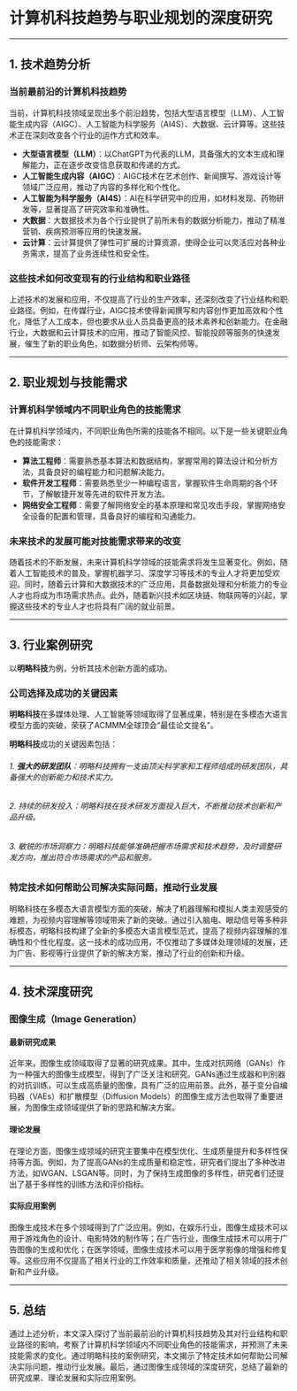 # 计算机科技趋势与职业规划的深度研究

---

## 1. 技术趋势分析



### 当前最前沿的计算机科技趋势

当前，计算机科技领域呈现出多个前沿趋势，包括大型语言模型（LLM）、人工智能生成内容（AIGC）、人工智能为科学服务（AI4S）、大数据、云计算等。这些技术正在深刻改变各个行业的运作方式和效率。

* **大型语言模型（LLM）**：以ChatGPT为代表的LLM，具备强大的文本生成和理解能力，正在逐步改变信息获取和传递的方式。
* **人工智能生成内容（AIGC）**：AIGC技术在艺术创作、新闻撰写、游戏设计等领域广泛应用，推动了内容的多样化和个性化。
* **人工智能为科学服务（AI4S）**：AI在科学研究中的应用，如材料发现、药物研发等，显著提高了研究效率和准确性。
* **大数据**：大数据技术为各个行业提供了前所未有的数据分析能力，推动了精准营销、疾病预测等应用的快速发展。
* **云计算**：云计算提供了弹性可扩展的计算资源，使得企业可以灵活应对各种业务需求，提高了业务连续性和安全性。

### 这些技术如何改变现有的行业结构和职业路径

上述技术的发展和应用，不仅提高了行业的生产效率，还深刻改变了行业结构和职业路径。例如，在传媒行业，AIGC技术使得新闻撰写和内容创作更加高效和个性化，降低了人工成本，但也要求从业人员具备更高的技术素养和创新能力。在金融行业，大数据和云计算技术的应用，推动了智能风控、智能投顾等服务的快速发展，催生了新的职业角色，如数据分析师、云架构师等。

---

## 2. 职业规划与技能需求



### 计算机科学领域内不同职业角色的技能需求

在计算机科学领域内，不同职业角色所需的技能各不相同。以下是一些关键职业角色的技能需求：

* **算法工程师**：需要熟悉基本算法和数据结构，掌握常用的算法设计和分析方法，具备良好的编程能力和问题解决能力。
* **软件开发工程师**：需要熟悉至少一种编程语言，掌握软件生命周期的各个环节，了解敏捷开发等先进的软件开发方法。
* **网络安全工程师**：需要了解网络安全的基本原理和常见攻击手段，掌握网络安全设备的配置和管理，具备良好的编程和沟通能力。

### 未来技术的发展可能对技能需求带来的改变

随着技术的不断发展，未来计算机科学领域的技能需求将发生显著变化。例如，随着人工智能技术的普及，掌握机器学习、深度学习等技术的专业人才将更加受欢迎。同时，随着云计算和大数据技术的广泛应用，具备数据处理和分析能力的专业人才也将成为市场需求热点。此外，随着新兴技术如区块链、物联网等的兴起，掌握这些技术的专业人才也将具有广阔的就业前景。

---

## 3. 行业案例研究



以**明略科技**为例，分析其技术创新方面的成功。

### 公司选择及成功的关键因素

**明略科技**在多媒体处理、人工智能等领域取得了显著成果，特别是在多模态大语言模型方面的突破，荣获了ACMMM全球顶会“最佳论文提名”。

**明略科技**成功的关键因素包括：

###### 1. **强大的研发团队**：明略科技拥有一支由顶尖科学家和工程师组成的研发团队，具备强大的创新能力和技术实力。

###### 2. 持续的研发投入：明略科技在技术研发方面投入巨大，不断推动技术创新和产品升级。

###### 3. 敏锐的市场洞察力：明略科技能够准确把握市场需求和技术趋势，及时调整研发方向，推出符合市场需求的产品和服务。

### 特定技术如何帮助公司解决实际问题，推动行业发展

明略科技在多模态大语言模型方面的突破，解决了机器理解和模拟人类主观感受的难题，为视频内容理解等领域带来了新的突破。通过引入脑电、眼动信号等多种非标模态，明略科技构建了全新的多模态大语言模型范式，提高了视频内容理解的准确性和个性化程度。这一技术的成功应用，不仅推动了多媒体处理领域的发展，还为广告、影视等行业提供了新的解决方案，推动了行业的创新和升级。

---

## 4. 技术深度研究



### 图像生成（Image Generation）

#### 最新研究成果

近年来，图像生成领域取得了显著的研究成果。其中，生成对抗网络（GANs）作为一种强大的图像生成模型，得到了广泛关注和研究。GANs通过生成器和判别器的对抗训练，可以生成高质量的图像，具有广泛的应用前景。此外，基于变分自编码器（VAEs）和扩散模型（Diffusion Models）的图像生成方法也取得了重要进展，为图像生成领域提供了新的思路和解决方案。

#### 理论发展

在理论方面，图像生成领域的研究主要集中在模型优化、生成质量提升和多样性保持等方面。例如，为了提高GANs的生成质量和稳定性，研究者们提出了多种改进方法，如WGAN、LSGAN等。同时，为了保持生成图像的多样性，研究者们还提出了基于多样性的训练方法和评价指标。

#### 实际应用案例

图像生成技术在多个领域得到了广泛应用。例如，在娱乐行业，图像生成技术可以用于游戏角色的设计、电影特效的制作等；在广告行业，图像生成技术可以用于广告图像的生成和优化；在医学领域，图像生成技术可以用于医学影像的增强和修复等。这些应用不仅提高了相关行业的工作效率和质量，还推动了相关领域的技术创新和产业升级。

---

## 5. 总结

通过上述分析，本文深入探讨了当前最前沿的计算机科技趋势及其对行业结构和职业路径的影响，考察了计算机科学领域内不同职业角色的技能需求，并预测了未来技能需求的变化。通过明略科技的案例研究，本文揭示了特定技术如何帮助公司解决实际问题，推动行业发展。最后，通过图像生成领域的深度研究，总结了最新的研究成果、理论发展和实际应用案例。


